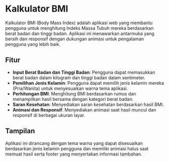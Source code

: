 # Kalkulator BMI

Kalkulator BMI (Body Mass Index) adalah aplikasi web yang membantu pengguna untuk menghitung Indeks Massa Tubuh mereka berdasarkan berat badan dan tinggi badan. Aplikasi ini menawarkan antarmuka yang bersih dan responsif dengan dukungan animasi untuk pengalaman pengguna yang lebih baik.

## Fitur

- **Input Berat Badan dan Tinggi Badan**: Pengguna dapat memasukkan berat badan dalam kilogram dan tinggi badan dalam sentimeter.
- **Pemilihan Jenis Kelamin**: Pengguna dapat memilih jenis kelamin mereka (Pria/Wanita) untuk menyesuaikan warna tema aplikasi.
- **Perhitungan BMI**: Menghitung BMI berdasarkan rumus dan menampilkan hasil bersama dengan kategori berat badan.
- **Saran Kesehatan**: Menyediakan saran kesehatan berdasarkan hasil BMI.
- **Animasi dan Responsif**: Menyediakan animasi saat hasil muncul dan responsif di berbagai ukuran layar.

## Tampilan

Aplikasi ini dirancang dengan tema warna yang dapat disesuaikan berdasarkan jenis kelamin pengguna dan memiliki animasi halus saat memuat hasil serta footer yang menyertakan informasi tambahan.
